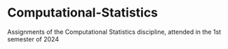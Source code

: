 # Computational-Statistics
Assignments of the Computational Statistics discipline, attended in the 1st semester of 2024
